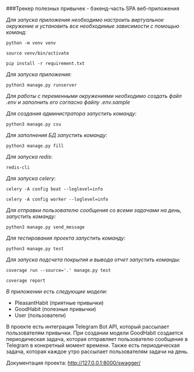 ###Трекер полезных привычек - бэкенд-часть SPA веб-приложения

_Для запуска приложения необходимо настроить виртуальное окружение и установить все необходимые зависимости с помощью
команд:_

```
python -m venv venv

source venv/bin/activate

pip install -r requirement.txt
```

_Для запуска приложения:_

```
python3 manage.py runserver
```

_Для работы с переменными окружениями необходимо создать файл .env и заполнить его согласно файлу .env.sample_

_Для создания администратора запустить команду:_

```
python3 manage.py csu
```

_Для заполнения БД запустить команду:_

```
python3 manage.py fill
```

_Для запуска redis_:

```
redis-cli
```

_Для запуска celery_:

```
celery -A config beat --loglevel=info

celery -A config worker --loglevel=info
```

_Для отправки пользователю сообщения со всеми задачами на день, запустить команду:_

```
python3 manage.py send_message
```

_Для тестирования проекта запустить команду:_

```
python3 manage.py test
```

_Для запуска подсчета покрытия и вывода отчет запустить команды:_

```
coverage run --source='.' manage.py test

coverage report
```

_В приложении есть следующие модели:_

* PleasantHabit (приятные привычки)
* GoodHabit (полезные привычки)
* User (пользователи)

В проекте есть интеграция Telegram Bot API, который рассылает пользователям привычки.
При создании модели GoodHabit создается периодическая задача, которая отправляет пользователю сообщение в Telegram в
конкретный
момент времени. Также есть периодическая задача, которая каждое утро рассылает пользователям задачи на день.

Документация проекта: http://127.0.0.1:8000/swagger/